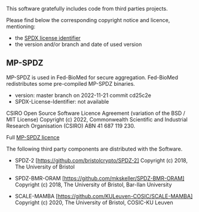 This software gratefully includes code from third parties projects.

Please find below the corresponding copyright notice and licence, mentioning:
- the [SPDX license identifier](https://spdx.org/licenses/)
- the version and/or branch and date of used version


## MP-SPDZ

MP-SPDZ is used in Fed-BioMed for secure aggregation. Fed-BioMed redistributes some pre-compiled MP-SPDZ binaries.

- version: master branch on 2022-11-21 commit cd25c2e
- SPDX-License-Identifier: not available

CSIRO Open Source Software Licence Agreement (variation of the BSD / MIT License)
Copyright (c) 2022, Commonwealth Scientific and Industrial Research Organisation (CSIRO) ABN 41 687 119 230.

Full [MP-SPDZ licence](./credit/mp-spdz-licence.txt)

The following third party components are distributed with the Software.

* SPDZ-2 [https://github.com/bristolcrypto/SPDZ-2]
Copyright (c) 2018, The University of Bristol

* SPDZ-BMR-ORAM [https://github.com/mkskeller/SPDZ-BMR-ORAM]
Copyright (c) 2018, The University of Bristol, Bar-Ilan University

* SCALE-MAMBA [https://github.com/KULeuven-COSIC/SCALE-MAMBA]
Copyright (c) 2020, The University of Bristol, COSIC-KU Leuven
